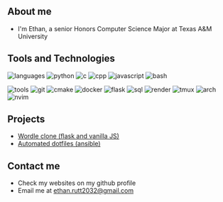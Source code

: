 ## About me
* I'm Ethan, a senior Honors Computer Science Major at Texas A&M University

## Tools and Technologies
![languages](https://img.shields.io/static/v1?label=&message=languages:&color=300169&style=flat-square)
![python](https://img.shields.io/static/v1?logo=python&label=&message=python&color=5405b5&logoColor=AAA&style=flat-square)
![c](https://img.shields.io/static/v1?logo=c&label=&message=c&color=5405b5&logoColor=AAA&style=flat-square)
![cpp](https://img.shields.io/static/v1?logo=cplusplus&label=&message=cpp&color=5405b5&logoColor=AAA&style=flat-square)
![javascript](https://img.shields.io/static/v1?logo=javascript&label=&message=javascript&color=5405b5&logoColor=AAA&style=flat-square)
![bash](https://img.shields.io/static/v1?logo=gnubash&label=&message=bash&color=5405b5&logoColor=AAA&style=flat-square)
&nbsp;&nbsp;&nbsp;

![tools](https://img.shields.io/static/v1?label=&message=tools:&color=034217&style=flat-square)
![git](https://img.shields.io/static/v1?logo=git&label=&message=git&color=027528&logoColor=AAA&style=flat-square)
![cmake](https://img.shields.io/static/v1?logo=cmake&label=&message=cmake&color=027528&logoColor=AAA&style=flat-square)
![docker](https://img.shields.io/static/v1?logo=docker&label=&message=docker&color=027528&logoColor=AAA&style=flat-square)
![flask](https://img.shields.io/static/v1?logo=flask&label=&message=flask&color=027528&logoColor=AAA&style=flat-square)
![sql](https://img.shields.io/static/v1?logo=postgresql&label=&message=sql&color=027528&logoColor=AAA&style=flat-square)
![render](https://img.shields.io/static/v1?logo=render&label=&message=render&color=027528&logoColor=AAA&style=flat-square)
![tmux](https://img.shields.io/static/v1?logo=tmux&label=&message=tmux&color=027528&logoColor=AAA&style=flat-square)
![arch](https://img.shields.io/static/v1?logo=archlinux&label=&message=arch(btw)&color=027528&logoColor=AAA&style=flat-square)
![nvim](https://img.shields.io/static/v1?logo=neovim&label=&message=nvim&color=027528&logoColor=AAA&style=flat-square)

## Projects
* [Wordle clone (flask and vanilla JS)](https://github.com/ethanrutt/clordle)
* [Automated dotfiles (ansible)](https://github.com/ethanrutt/dots)

## Contact me
* Check my websites on my github profile
* Email me at ethan.rutt2032@gmail.com
